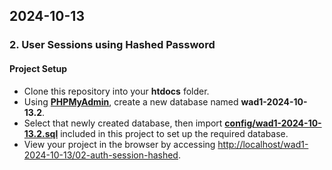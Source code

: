 ## 2024-10-13

### 2. User Sessions using Hashed Password

#### Project Setup
- Clone this repository into your **htdocs** folder.
- Using [**PHPMyAdmin**](http://localhost/phpmyadmin), create a new database named **wad1-2024-10-13.2**.
- Select that newly created database, then import [**config/wad1-2024-10-13.2.sql**](config/wad1-2024-10-13.2.sql) included in this project to set up the required database.
- View your project in the browser by accessing <http://localhost/wad1-2024-10-13/02-auth-session-hashed>.